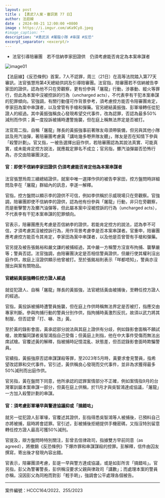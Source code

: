 ```yaml
---
layout: post
title : 【勇武7人案・審訊第 77 日】
author: 法庭線
date  : 2024-08-21 12:00:00 +0800
image : https://i.imgur.com/aKa9Cy8.jpeg
#image_caption: ""
description: "#勇武派 #屠龍小隊 #串謀 #反恐"
excerpt_separator: <excerpt/>
---
```


- 法官引導陪審團　若不信納李家田證供　仍須考慮能否肯定為本案串謀者

<excerpt/>

![image01](https://i.imgur.com/MySStQ1.png)

【法庭線】《反恐條例》首案，7人不認罪，周三（21日）在高等法院踏入第77天審訊，法官張慧玲第4天總結供詞及引導陪審團。法官指，陪審團若不信納被告李家田的證供，認為他不只在旁觀察，更有份參與「屠龍」行動，涉暴動、縱火等罪行，但此為本案中沒被控訴的行為（uncharged acts），不代表李有干犯本案串謀的犯罪傾向。官強調，有關行動僅可作背景參考，須考慮控方能否令陪審團肯定，李家田為案中串謀者，以及曾管有手槍和彈藥。官另總結黃振強、彭軍壕轉任從犯證人的經過。其中黃振強稱良心發現希望交代事件，改為認罪，否認為最多50%減刑而作供；黃一度投訴被捕時遭警施襲，但在庭上稱無法界定是否被打。

法官周二指，自稱「屠龍」隊長的黃振強事前著隊友毋須帶裝備，但另與其他小隊談及用汽油彈，著陪審團考慮黃「講咗幾多嘢畀隊友聽」，隊友是否在知情下參與「殺警計劃」。官又指，一被告選擇出庭作供，若陪審團認為其說法真實、可能真實，或未能肯定控方說法，就應裁定罪名不成立；官另指，擲汽油彈屬否恐怖行為，亦交由陪審團決定。

#### 官：即使不信納李家田證供 仍須考慮能否肯定他為本案串謀者

法官張慧玲周三續總結證供，就案中唯一選擇作供的被告李家田，控方盤問時詳細問及李在「屠龍」群組內的訊息，李遂一解釋。

官指，控方盤問以顯示李的證供不可信，例如李供稱於示威現場只在旁觀察。官強調，陪審團即使不信納李的證供，認為他有份參與「屠龍」行動，非只在旁觀察，而是衝擊警方及擲汽油彈等，但此屬本案中沒被控訴的行為（uncharged acts），不代表李有干犯本案串謀的犯罪傾向。

官表示，陪審團應先考慮是否信納李的證供，若能肯定控方的說法，認為李不可信，才須考慮其沒被控訴行為，用作背景考慮李是否本案串謀者。官重申，陪審團應考慮控方能否令其肯定，李家田為案中串謀者，以及他是否曾管有手槍和彈藥。

官另提及被告張銘裕和嚴文謙的被捕經過，其中嚴一方稱警方沒宣布拘捕、襲擊嚴等；警員否認。法官強調，由陪審團決定是否相信警員證供，但嚴行使其權利沒出庭作供，故庭上沒證供顯示他曾被打。至於張銘裕則表示「咩都唔知」，警員亦沒搜出與案有關物品。

#### 官總結黃振強轉任控方證人經過

就從犯證人、自稱「屠龍」隊長的黃振強，法官總括黃由被捕後，至轉任控方證人的經過。

官指，黃投訴被捕時遭警員施襲，但在庭上作供時稱無法界定是否被打，指應交由專家判斷。參與拘捕行動的警員分別作供，指拘捕時黃激烈反抗，故須以武力將其制服，但否認曾「打、嚇、氹」黃。

至於黃的錄影會面，黃承認部分說法與其庭上證供有分歧，例如錄影會面稱不願試槍，故欺騙同謀者吳智鴻指自己受傷；但黃庭上則指，他在中大事件受傷而無法出席試槍。官覆述黃的解釋，指被捕時記憶混亂、狀態差，但否認錄影會面時欺騙警員。

官續指，黃振強原否認串謀謀殺等罪，至2023年5月時，黃要求會見警員，指希望改認罪和交代事件。官引述，黃供稱良心發現而交代事件，並非為求獲得最多50%減刑而出庭作供。

官另指，黃在盤問下同意，他所承認的認罪案情部分不正確，例如案情指9月的台灣軍訓屬本案串謀一部分，但黃在庭上供稱，於11月才與吳智鴻達成協議，「屠龍」一方加入殺警計劃的串謀。

#### 官：須考慮彭軍壕早與警達協議抑或「搞錯咗」

就另一從犯證人彭軍壕，官覆述其證供，彭指得悉吳智鴻等人被捕後，已預料自己亦將被捕，屆時將會認罪。官引述，彭被捕後拒絕提供手機密碼，又指沒特別留意轉任控方證人最高可獲50%減刑。

官提及，辯方盤問時特別關注，彭曾去信律政司，指據雙方早前同意（as agreed），將撤銷《反恐條例》下爆炸罪和串謀謀殺的控罪。彭解釋，信件由囚友撰寫，寄出後才發現內容出錯。

官表示，陪審團須考慮，彭是一早與警方達成協議，或是如彭所言「搞錯咗」。官另指，彭父為警署警長，彭供稱沒要求父親與律政司「講數」；而處理本案的警員亦稱，沒因彭父為同袍而對彭「輕手啲」，強調會公平處理各個被告。

---

案件編號：HCCC164/2022、255/2023
